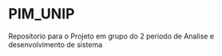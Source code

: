 # PIM_UNIP
Repositorio para o Projeto em grupo do 2 periodo de Analise e desenvolvimento de sistema
